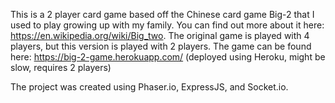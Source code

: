 This is a 2 player card game based off the Chinese card game Big-2 that I used to play growing up with my family.
You can find out more about it here: https://en.wikipedia.org/wiki/Big_two.
The original game is played with 4 players, but this version is played with 2 players.
The game can be found here: https://big-2-game.herokuapp.com/ (deployed using Heroku, might be slow, requires 2 players)

The project was created using Phaser.io, ExpressJS, and Socket.io.
